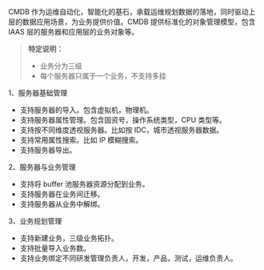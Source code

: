 CMDB 作为运维自动化，智能化的基石，承载运维规划数据的落地，同时驱动上层的数据应用场景，为业务提供价值。CMDB 提供标准化的对象管理模型，包含 IAAS 层的服务器和应用层的业务对象等。
>**特定说明：**
>- 业务分为三级
>- 每个服务器只属于一个业务，不支持多挂

1、服务器基础管理
- 支持服务器的导入。包含虚拟机，物理机。
- 支持服务器属性管理。包含固资号，操作系统类型，CPU 类型等。
- 支持按不同维度透视服务器。比如按 IDC，城市透视服务器数据。
- 支持常用属性搜索。比如 IP 模糊搜索。
- 支持服务器导出。

2、服务器与业务管理
- 支持将 buffer 池服务器资源分配到业务。
- 支持服务器在业务间迁移。
- 支持服务器从业务中解绑。

3、业务规划管理
- 支持新建业务，三级业务拓扑。
- 支持批量导入业务数。
- 支持业务绑定不同研发管理负责人，开发，产品，测试，运维负责人。